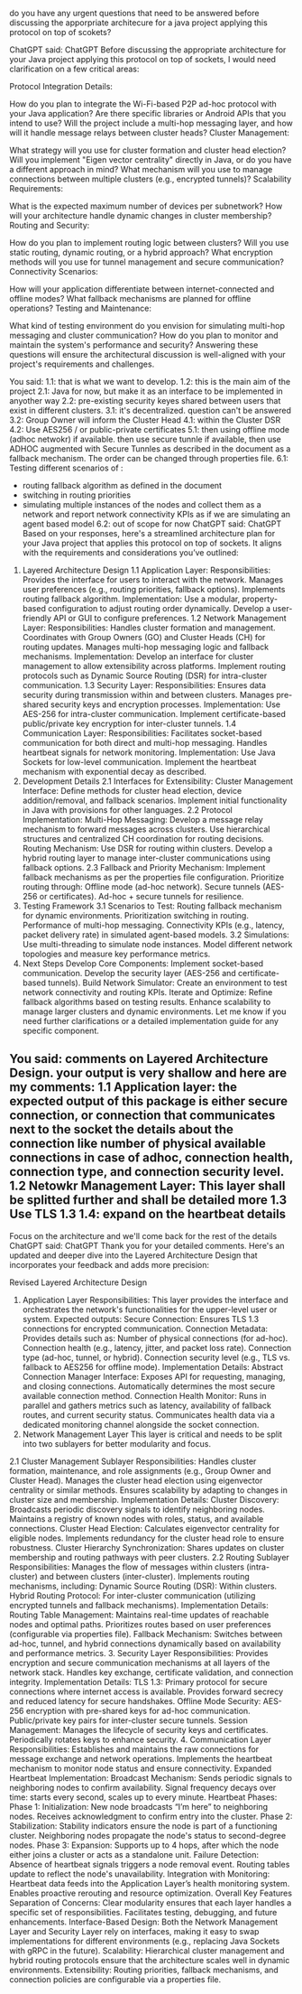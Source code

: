 do you have any urgent questions that need to be answered before discussing the apporpriate architecure for a java project applying this protocol on top of scokets?

ChatGPT said:
ChatGPT
Before discussing the appropriate architecture for your Java project applying this protocol on top of sockets, I would need clarification on a few critical areas:

Protocol Integration Details:

How do you plan to integrate the Wi-Fi-based P2P ad-hoc protocol with your Java application? Are there specific libraries or Android APIs that you intend to use?
Will the project include a multi-hop messaging layer, and how will it handle message relays between cluster heads?
Cluster Management:

What strategy will you use for cluster formation and cluster head election? Will you implement "Eigen vector centrality" directly in Java, or do you have a different approach in mind?
What mechanism will you use to manage connections between multiple clusters (e.g., encrypted tunnels)?
Scalability Requirements:

What is the expected maximum number of devices per subnetwork?
How will your architecture handle dynamic changes in cluster membership?
Routing and Security:

How do you plan to implement routing logic between clusters? Will you use static routing, dynamic routing, or a hybrid approach?
What encryption methods will you use for tunnel management and secure communication?
Connectivity Scenarios:

How will your application differentiate between internet-connected and offline modes? What fallback mechanisms are planned for offline operations?
Testing and Maintenance:

What kind of testing environment do you envision for simulating multi-hop messaging and cluster communication?
How do you plan to monitor and maintain the system's performance and security?
Answering these questions will ensure the architectural discussion is well-aligned with your project's requirements and challenges.






You said:
1.1: that is what we want to develop. 
1.2: this is the main aim of the project
2.1: Java for now, but make it as an interface to be implemented in anyother way
2.2: pre-existing security keyes shared between users that exist in different clusters.
3.1: it's decentralized. question can't be answered
3.2: Group Owner will inform the Cluster Head
4.1: within the Cluster DSR
4.2: Use AES256 / or public-private certificates 
5.1: then using offline mode (adhoc netwokr) if available. then use secure tunnle if available, then use ADHOC augmented with Secure Tunnles as described in the document as a fallback mechanism. The order can be changed through properties file.
6.1: Testing different scenarios of :
- routing fallback algorithm as defined in the document
- switching in routing priorities
- simulating multiple instances of the nodes and collect them as a network and report network connectivity KPIs as if we are simulating an agent based model 
6.2: out of scope for now
ChatGPT said:
ChatGPT
Based on your responses, here's a streamlined architecture plan for your Java project that applies this protocol on top of sockets. It aligns with the requirements and considerations you’ve outlined:

1. Layered Architecture Design
1.1 Application Layer:
Responsibilities:
Provides the interface for users to interact with the network.
Manages user preferences (e.g., routing priorities, fallback options).
Implements routing fallback algorithm.
Implementation:
Use a modular, property-based configuration to adjust routing order dynamically.
Develop a user-friendly API or GUI to configure preferences.
1.2 Network Management Layer:
Responsibilities:
Handles cluster formation and management.
Coordinates with Group Owners (GO) and Cluster Heads (CH) for routing updates.
Manages multi-hop messaging logic and fallback mechanisms.
Implementation:
Develop an interface for cluster management to allow extensibility across platforms.
Implement routing protocols such as Dynamic Source Routing (DSR) for intra-cluster communication.
1.3 Security Layer:
Responsibilities:
Ensures data security during transmission within and between clusters.
Manages pre-shared security keys and encryption processes.
Implementation:
Use AES-256 for intra-cluster communication.
Implement certificate-based public/private key encryption for inter-cluster tunnels.
1.4 Communication Layer:
Responsibilities:
Facilitates socket-based communication for both direct and multi-hop messaging.
Handles heartbeat signals for network monitoring.
Implementation:
Use Java Sockets for low-level communication.
Implement the heartbeat mechanism with exponential decay as described.
2. Development Details
2.1 Interfaces for Extensibility:
Cluster Management Interface:
Define methods for cluster head election, device addition/removal, and fallback scenarios.
Implement initial functionality in Java with provisions for other languages.
2.2 Protocol Implementation:
Multi-Hop Messaging:
Develop a message relay mechanism to forward messages across clusters.
Use hierarchical structures and centralized CH coordination for routing decisions.
Routing Mechanism:
Use DSR for routing within clusters.
Develop a hybrid routing layer to manage inter-cluster communications using fallback options.
2.3 Fallback and Priority Mechanism:
Implement fallback mechanisms as per the properties file configuration.
Prioritize routing through:
Offline mode (ad-hoc network).
Secure tunnels (AES-256 or certificates).
Ad-hoc + secure tunnels for resilience.
3. Testing Framework
3.1 Scenarios to Test:
Routing fallback mechanism for dynamic environments.
Prioritization switching in routing.
Performance of multi-hop messaging.
Connectivity KPIs (e.g., latency, packet delivery rate) in simulated agent-based models.
3.2 Simulations:
Use multi-threading to simulate node instances.
Model different network topologies and measure key performance metrics.
4. Next Steps
Develop Core Components:
Implement socket-based communication.
Develop the security layer (AES-256 and certificate-based tunnels).
Build Network Simulator:
Create an environment to test network connectivity and routing KPIs.
Iterate and Optimize:
Refine fallback algorithms based on testing results.
Enhance scalability to manage larger clusters and dynamic environments.
Let me know if you need further clarifications or a detailed implementation guide for any specific component.






You said:
comments on Layered Architecture Design. your output is very shallow and here are my comments:
1.1 Application layer: the expected output of this package is either secure connection, or connection that communicates next to the socket the details about the connection like number of physical available connections in case of adhoc, connection health, connection type, and connection security level. 
1.2 Netowkr Management Layer: This layer shall be splitted further and shall be detailed more
1.3 Use TLS 1.3
1.4: expand on the heartbeat details
---
Focus on the architecture and we'll come back for the rest of the details
ChatGPT said:
ChatGPT
Thank you for your detailed comments. Here's an updated and deeper dive into the Layered Architecture Design that incorporates your feedback and adds more precision:

Revised Layered Architecture Design
1. Application Layer
Responsibilities:
This layer provides the interface and orchestrates the network's functionalities for the upper-level user or system.
Expected outputs:
Secure Connection: Ensures TLS 1.3 connections for encrypted communication.
Connection Metadata: Provides details such as:
Number of physical connections (for ad-hoc).
Connection health (e.g., latency, jitter, and packet loss rate).
Connection type (ad-hoc, tunnel, or hybrid).
Connection security level (e.g., TLS vs. fallback to AES256 for offline mode).
Implementation Details:
Abstract Connection Manager Interface:
Exposes API for requesting, managing, and closing connections.
Automatically determines the most secure available connection method.
Connection Health Monitor:
Runs in parallel and gathers metrics such as latency, availability of fallback routes, and current security status.
Communicates health data via a dedicated monitoring channel alongside the socket connection.
2. Network Management Layer
This layer is critical and needs to be split into two sublayers for better modularity and focus.

2.1 Cluster Management Sublayer
Responsibilities:
Handles cluster formation, maintenance, and role assignments (e.g., Group Owner and Cluster Head).
Manages the cluster head election using eigenvector centrality or similar methods.
Ensures scalability by adapting to changes in cluster size and membership.
Implementation Details:
Cluster Discovery:
Broadcasts periodic discovery signals to identify neighboring nodes.
Maintains a registry of known nodes with roles, status, and available connections.
Cluster Head Election:
Calculates eigenvector centrality for eligible nodes.
Implements redundancy for the cluster head role to ensure robustness.
Cluster Hierarchy Synchronization:
Shares updates on cluster membership and routing pathways with peer clusters.
2.2 Routing Sublayer
Responsibilities:
Manages the flow of messages within clusters (intra-cluster) and between clusters (inter-cluster).
Implements routing mechanisms, including:
Dynamic Source Routing (DSR): Within clusters.
Hybrid Routing Protocol: For inter-cluster communication (utilizing encrypted tunnels and fallback mechanisms).
Implementation Details:
Routing Table Management:
Maintains real-time updates of reachable nodes and optimal paths.
Prioritizes routes based on user preferences (configurable via properties file).
Fallback Mechanism:
Switches between ad-hoc, tunnel, and hybrid connections dynamically based on availability and performance metrics.
3. Security Layer
Responsibilities:
Provides encryption and secure communication mechanisms at all layers of the network stack.
Handles key exchange, certificate validation, and connection integrity.
Implementation Details:
TLS 1.3:
Primary protocol for secure connections where internet access is available.
Provides forward secrecy and reduced latency for secure handshakes.
Offline Mode Security:
AES-256 encryption with pre-shared keys for ad-hoc communication.
Public/private key pairs for inter-cluster secure tunnels.
Session Management:
Manages the lifecycle of security keys and certificates.
Periodically rotates keys to enhance security.
4. Communication Layer
Responsibilities:
Establishes and maintains the raw connections for message exchange and network operations.
Implements the heartbeat mechanism to monitor node status and ensure connectivity.
Expanded Heartbeat Implementation:
Broadcast Mechanism:
Sends periodic signals to neighboring nodes to confirm availability.
Signal frequency decays over time: starts every second, scales up to every minute.
Heartbeat Phases:
Phase 1: Initialization:
New node broadcasts “I’m here” to neighboring nodes.
Receives acknowledgment to confirm entry into the cluster.
Phase 2: Stabilization:
Stability indicators ensure the node is part of a functioning cluster.
Neighboring nodes propagate the node's status to second-degree nodes.
Phase 3: Expansion:
Supports up to 4 hops, after which the node either joins a cluster or acts as a standalone unit.
Failure Detection:
Absence of heartbeat signals triggers a node removal event.
Routing tables update to reflect the node's unavailability.
Integration with Monitoring:
Heartbeat data feeds into the Application Layer’s health monitoring system.
Enables proactive rerouting and resource optimization.
Overall Key Features
Separation of Concerns:
Clear modularity ensures that each layer handles a specific set of responsibilities.
Facilitates testing, debugging, and future enhancements.
Interface-Based Design:
Both the Network Management Layer and Security Layer rely on interfaces, making it easy to swap implementations for different environments (e.g., replacing Java Sockets with gRPC in the future).
Scalability:
Hierarchical cluster management and hybrid routing protocols ensure that the architecture scales well in dynamic environments.
Extensibility:
Routing priorities, fallback mechanisms, and connection policies are configurable via a properties file.